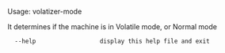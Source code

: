 Usage: volatizer-mode

It determines if the machine is in Volatile mode, or Normal mode

      --help                  display this help file and exit
